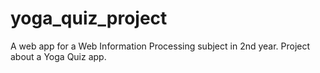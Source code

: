 # yoga_quiz_project
A web app for a Web Information Processing subject in 2nd year. Project about a Yoga Quiz app.
